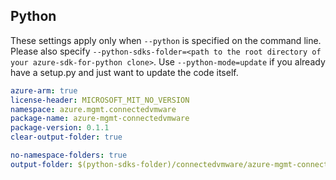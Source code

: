## Python

These settings apply only when `--python` is specified on the command line.
Please also specify `--python-sdks-folder=<path to the root directory of your azure-sdk-for-python clone>`.
Use `--python-mode=update` if you already have a setup.py and just want to update the code itself.

```yaml $(python)
azure-arm: true
license-header: MICROSOFT_MIT_NO_VERSION
namespace: azure.mgmt.connectedvmware
package-name: azure-mgmt-connectedvmware
package-version: 0.1.1
clear-output-folder: true
```

``` yaml $(python)
no-namespace-folders: true
output-folder: $(python-sdks-folder)/connectedvmware/azure-mgmt-connectedvmware/azure/mgmt/connectedvmware
```
